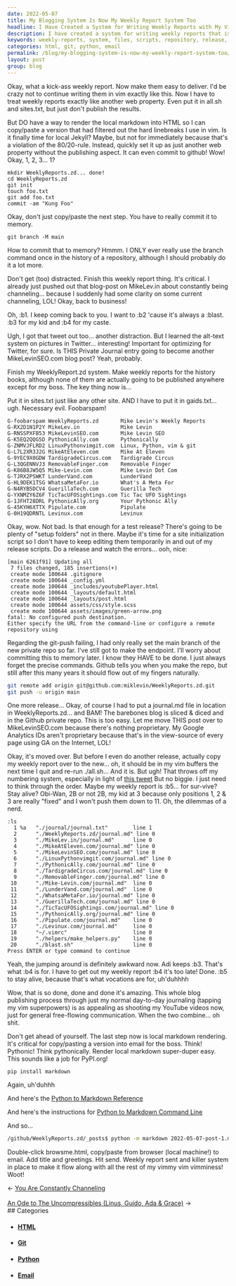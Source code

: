 ```yaml
---
date: 2022-05-07
title: My Blogging System Is Now My Weekly Report System Too
headline: I Have Created a System for Writing Weekly Reports with My Vimminess!
description: I have created a system for writing weekly reports that is similar to how I write blog posts. I have set up the necessary files, scripts, and repository, and tested the release. I encountered a problem with the git push, but I was able to create a blog post, move it to my Github private repo, and render the markdown into HTML. Now I have a system in place to make the process flow with my vimminess!
keywords: weekly-reports, system, files, scripts, repository, release, git-push, blog-post, Github, private-repo, markdown, HTML, vimminess, sites.txt, gaids.txt, script, release-scripts, copy-paste, email
categories: html, git, python, email
permalink: /blog/my-blogging-system-is-now-my-weekly-report-system-too/
layout: post
group: blog
---
```



Okay, what a kick-ass weekly report. Now make them easy to deliver. I'd be
crazy not to continue writing them in vim exactly like this. Now I have to
treat weekly reports exactly like another web property. Even put it in all.sh
and sites.txt, but just don't publish the results.

But DO have a way to render the local markdown into HTML so I can copy/paste a
version that had filtered out the hard linebreaks I use in vim. Is it finally
time for local Jekyll?  Maybe, but not for immediately because that's a
violation of the 80/20-rule.  Instead, quickly set it up as just another web
property without the publishing aspect. It can even commit to github! Wow!
Okay, 1, 2, 3... 1?

    mkdir WeeklyReports.zd... done!
    cd WeeklyReports.zd
    git init
    touch foo.txt
    git add foo.txt
    commit -am "Kung Foo"

Okay, don't just copy/paste the next step. You have to really commit it to
memory.

    git branch -M main

How to commit that to memory? Hmmm. I ONLY ever really use the branch command
once in the history of a repository, although I should probably do it a lot
more.

Don't get (too) distracted. Finish this weekly report thing. It's critical. I
already just pushed out that blog-post on MikeLev.in about constantly being
channeling... because I suddenly had some clarity on some current channeling,
LOL! Okay, back to business!

Oh, :b1. I keep coming back to you. I want to :b2 'cause it's always a :blast.
:b3 for my kid and :b4 for my caste.

Ugh, I got that tweet out too... another distraction. But I learned the
alt-text system on pictures in Twitter... interesting! Important for optimizing
for Twitter, for sure. Is THIS Private Journal entry going to become another
MikeLevinSEO.com blog post? Yeah, probably.

Finish my WeeklyReport.zd system. Make weekly reports for the history books,
although none of them are actually going to be published anywhere except for my
boss. The key thing now is...

Put it in sites.txt just like any other site. AND I have to put it in
gaids.txt... ugh. Necessary evil. Foobarspam!

    G-foobarspam WeeklyReports.zd       Mike Levin's Weekly Reports
    G-RX2D1N1P2Y MikeLev.in             Mike Levin
    G-RNSSPXFB53 MikeLevinSEO.com       Mike Levin SEO
    G-K5EQ2QQG5D PythonicAlly.com       Pythonically
    G-ZNMVJFLRD2 LinuxPythonvimgit.com  Linux, Python, vim & git
    G-L7L2XR3J2G MikeAtEleven.com       Mike At Eleven
    G-9YEC9X0GDW TardigradeCircus.com   Tardigrade Circus
    G-L3QGENNVJ3 RemovableFinger.com    Removable Finger
    G-K86B8JW5Q5 Mike-Levin.com         Mike Levin Dot Com
    G-TJRX2PSWKT LunderVand.com         LunderVand
    G-HL9DEK1TSG WhatsaMetaFor.io       What's A Meta For
    G-N4RYB5DCV4 GuerillaTech.com       Guerilla Tech
    G-YXNMZY6Z6F TicTacUFOSightings.com Tic Tac UFO Sightings
    G-1JFHT28DRL PythonicAlly.org       Your Pythonic Ally
    G-45KYH6XTTX Pipulate.com           Pipulate
    G-0H19QDRNTL Levinux.com            Levinux

Okay, wow. Not bad. Is that enough for a test release? There's going to be
plenty of "setup folders" not in there. Maybe it's time for a site
initialization script so I don't have to keep editing them temporarily in and
out of my release scripts. Do a release and watch the errors... ooh, nice:

    [main 6261f91] Updating all
     7 files changed, 185 insertions(+)
     create mode 100644 .gitignore
     create mode 100644 _config.yml
     create mode 100644 _includes/youtubePlayer.html
     create mode 100644 _layouts/default.html
     create mode 100644 _layouts/post.html
     create mode 100644 assets/css/style.scss
     create mode 100644 assets/images/green-arrow.png
    fatal: No configured push destination.
    Either specify the URL from the command-line or configure a remote repository using

Regarding the git-push failing, I had only really set the main branch of the
new private repo so far. I've still got to make the endpoint. I'll worry about
committing this to memory later. I know they HAVE to be done. I just always
forget the precise commands. Github tells you when you make the repo, but still
after this many years it should flow out of my fingers naturally.

```bash
git remote add origin git@github.com:miklevin/WeeklyReports.zd.git
git push -u origin main
```

One more release... Okay, of course I had to put a journal.md file in location
in WeeklyReports.zd... and BAM! The barebones blog is sliced & diced and in the
Github private repo. This is too easy. Let me move THIS post over to
MikeLevinSEO.com because there's nothing proprietary. My Google Analytics IDs
aren't proprietary because that's in the view-source of every page using GA on
the Internet, LOL!

Okay, it's moved over. But before I even do another release, actually copy my
weekly report over to the new... oh, it should be in my vim buffers the next
time I quit and re-run ./all.sh... And it is. But ugh! That throws off my
numbering system, especially in light of [this tweet](https://twitter.com/miklevin/status/1522935319531868160)
But no biggie. I just need to think through the order. Maybe my weekly report
is :b5... for sur-vive? Stay alive? Obi-Wan, 2B or not 2B, my kid at 3 because
only positions 1, 2 & 3 are really "fixed" and I won't push them down to 11.
Oh, the dilemmas of a nerd.

    :ls
      1 %a   "./journal/journal.txt"        line 1
      2      "./WeeklyReports.zd/journal.md" line 0
      3      "./MikeLev.in/journal.md"      line 0
      4      "./MikeAtEleven.com/journal.md" line 0
      5      "./MikeLevinSEO.com/journal.md" line 0
      6      "./LinuxPythonvimgit.com/journal.md" line 0
      7      "./PythonicAlly.com/journal.md" line 0
      8      "./TardigradeCircus.com/journal.md" line 0
      9      "./RemovableFinger.com/journal.md" line 0
     10      "./Mike-Levin.com/journal.md"  line 0
     11      "./LunderVand.com/journal.md"  line 0
     12      "./WhatsaMetaFor.io/journal.md" line 0
     13      "./GuerillaTech.com/journal.md" line 0
     14      "./TicTacUFOSightings.com/journal.md" line 0
     15      "./PythonicAlly.org/journal.md" line 0
     16      "./Pipulate.com/journal.md"    line 0
     17      "./Levinux.com/journal.md"     line 0
     18      "~/.vimrc"                     line 0
     19      "./helpers/make_helpers.py"    line 0
     20      "./blast.sh"                   line 0
    Press ENTER or type command to continue

Yeah, the jumping around is definitely awkward now. Adi keeps :b3. That's what
:b4 is for. I have to get out my weekly report :b4 it's too late! Done. :b5 to
stay alive, because that's what vocations are for, uh'duhhhh

Wow, that is so done, done and done it's amazing. This whole blog publishing
process through just my normal day-to-day journaling (tapping my vim
superpowers) is as appealing as shooting my YouTube videos now, just for
general free-flowing communication. When the two combine... oh shit.

Don't get ahead of yourself. The last step now is local markdown rendering.
It's critical for copy/pasting a version into email for the boss. Think!
Pythonic! Think pythonically. Render local markdown super-duper easy. This
sounds like a job for PyPI.org!

    pip install markdown

Again, uh'duhhh

And here's the [Python to Markdown Reference](https://python-markdown.github.io/reference/)

And here's the instructions for [Python to Markdown Command Line](https://python-markdown.github.io/cli/)

And so...

```bash
/github/WeeklyReports.zd/_posts$ python -m markdown 2022-05-07-post-1.md > browseme.html
```

Double-click browsme.html, copy/paste from browser (local machine!) to email.
Add title and greetings. Hit send. Weekly report sent and killer system in
place to make it flow along with all the rest of my vimmy vim vimminess! Woot!

<div class="arrow-links"><div class="post-nav-prev"><span class="arrow">&larr;&nbsp;</span><a href="/blog/you-are-constantly-channeling/">You Are Constantly Channeling</a></div> &nbsp; <div class="post-nav-next"><a href="/blog/an-ode-to-the-uncompressibles-linus-guido-ada-grace/">An Ode to The Uncompressibles (Linus, Guido, Ada & Grace)</a><span class="arrow">&nbsp;&rarr;</span></div></div>
## Categories

<ul>
<li><h4><a href='/html/'>HTML</a></h4></li>
<li><h4><a href='/git/'>Git</a></h4></li>
<li><h4><a href='/python/'>Python</a></h4></li>
<li><h4><a href='/email/'>Email</a></h4></li></ul>